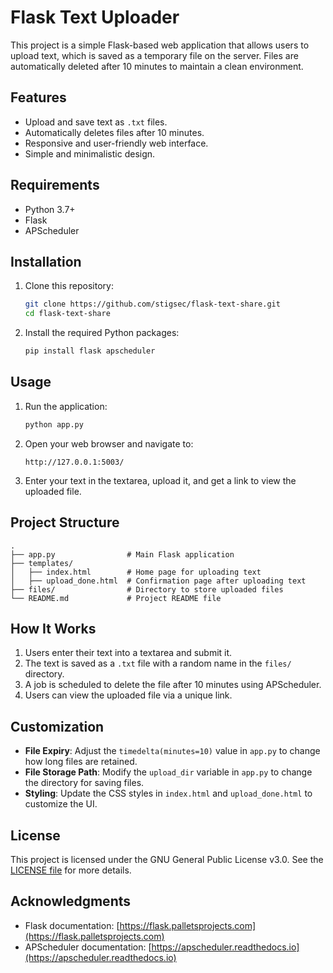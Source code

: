 # Flask Text Uploader

This project is a simple Flask-based web application that allows users to upload text, which is saved as a temporary file on the server. Files are automatically deleted after 10 minutes to maintain a clean environment.

## Features

- Upload and save text as `.txt` files.
- Automatically deletes files after 10 minutes.
- Responsive and user-friendly web interface.
- Simple and minimalistic design.

## Requirements

- Python 3.7+
- Flask
- APScheduler

## Installation

1. Clone this repository:

    ```bash
    git clone https://github.com/stigsec/flask-text-share.git
    cd flask-text-share
    ```

2. Install the required Python packages:

    ```bash
    pip install flask apscheduler
    ```

## Usage

1. Run the application:

    ```bash
    python app.py
    ```

2. Open your web browser and navigate to:

    ```
    http://127.0.0.1:5003/
    ```

3. Enter your text in the textarea, upload it, and get a link to view the uploaded file.

## Project Structure

```
.
├── app.py                # Main Flask application
├── templates/
│   ├── index.html        # Home page for uploading text
│   ├── upload_done.html  # Confirmation page after uploading text
├── files/                # Directory to store uploaded files
└── README.md             # Project README file
```

## How It Works

1. Users enter their text into a textarea and submit it.
2. The text is saved as a `.txt` file with a random name in the `files/` directory.
3. A job is scheduled to delete the file after 10 minutes using APScheduler.
4. Users can view the uploaded file via a unique link.

## Customization

- **File Expiry**: Adjust the `timedelta(minutes=10)` value in `app.py` to change how long files are retained.
- **File Storage Path**: Modify the `upload_dir` variable in `app.py` to change the directory for saving files.
- **Styling**: Update the CSS styles in `index.html` and `upload_done.html` to customize the UI.

## License

This project is licensed under the GNU General Public License v3.0. See the [LICENSE file](LICENSE) for more details.

## Acknowledgments

- Flask documentation: [https://flask.palletsprojects.com](https://flask.palletsprojects.com)
- APScheduler documentation: [https://apscheduler.readthedocs.io](https://apscheduler.readthedocs.io)
